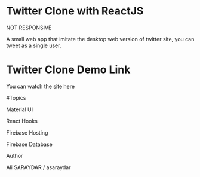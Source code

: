# Twitter Clone with ReactJS
NOT RESPONSIVE

A small web app that imitate the desktop web version of twitter site, you can tweet as a single user.

# Twitter Clone Demo Link

You can watch the site here

#Topics

Material UI

React Hooks

Firebase Hosting

Firebase Database

Author

Ali SARAYDAR / asaraydar
